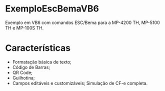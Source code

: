 # ExemploEscBemaVB6
Exemplo em VB6 com comandos ESC/Bema para a MP-4200 TH, MP-5100 TH e MP-100S TH.

# Características

* Formatação básica de texto;
* Código de Barras;
* QR Code;
* Guilhotina;
* Campos editáveis e customizáveis;
Simulação de CF-e completa.
